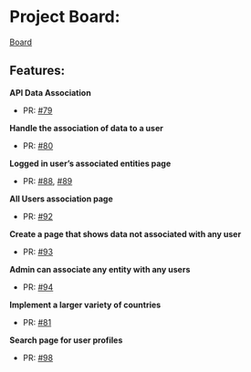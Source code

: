 # Project Board:
[Board](https://github.com/users/davidredziniak/projects/2)

## Features:
**API Data Association**

- PR: [#79](https://github.com/davidredziniak/dr475-IT202-452-M2024/pull/79)

**Handle the association of data to a user**

- PR: [#80](https://github.com/davidredziniak/dr475-IT202-452-M2024/pull/80)

**Logged in user’s associated entities page**

- PR: [#88](https://github.com/davidredziniak/dr475-IT202-452-M2024/pull/88), [#89](https://github.com/davidredziniak/dr475-IT202-452-M2024/pull/89)

**All Users association page**

- PR: [#92](https://github.com/davidredziniak/dr475-IT202-452-M2024/pull/92)

**Create a page that shows data not associated with any user**

- PR: [#93](https://github.com/davidredziniak/dr475-IT202-452-M2024/pull/93)

**Admin can associate any entity with any users**

- PR: [#94](https://github.com/davidredziniak/dr475-IT202-452-M2024/pull/94)

**Implement a larger variety of countries**

- PR: [#81](https://github.com/davidredziniak/dr475-IT202-452-M2024/pull/81)

**Search page for user profiles**

- PR: [#98](https://github.com/davidredziniak/dr475-IT202-452-M2024/pull/98)
